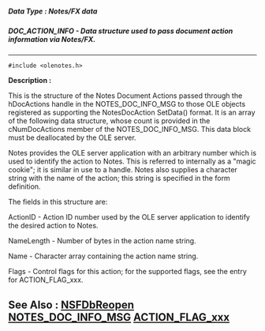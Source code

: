 ##### Data Type : Notes/FX data
##### DOC_ACTION_INFO - Data structure used to pass document action information via Notes/FX.
---
```
#include <olenotes.h>
```
**Description :**

This is the structure of the Notes Document Actions passed through the 
hDocActions handle in the NOTES_DOC_INFO_MSG to those OLE objects registered as 
supporting the NotesDocAction SetData() format.   It is an array of the 
following data structure, whose count is provided in the cNumDocActions member 
of the NOTES_DOC_INFO_MSG. This data block must be deallocated by the OLE 
server. 

Notes provides the OLE server application with an arbitrary number which is 
used to identify the action to Notes.  This is referred to internally as a 
"magic cookie";  it is similar in use to a handle.  Notes also supplies a 
character string with the name of the action;  this string is specified in the 
form definition.

The fields in this structure are:

ActionID - Action ID number used by the OLE server application to identify the 
desired action to Notes.

NameLength - Number of bytes in the action name string.

Name - Character array containing the action name string.

Flags - Control flags for this action;  for the supported flags, see the entry 
for ACTION_FLAG_xxx.


**See Also :**
[NSFDbReopen](/domino-c-api-docs/reference/Func/NSFDbReopen)
[NOTES_DOC_INFO_MSG](/domino-c-api-docs/reference/Data/NOTES_DOC_INFO_MSG)
[ACTION_FLAG_xxx](/domino-c-api-docs/reference/Symb/ACTION_FLAG_xxx)
---

